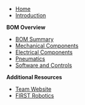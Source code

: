 - [Home](/)
- [Introduction](introduction.md)

**BOM Overview**
- [BOM Summary](bom_overview.md)
- [Mechanical Components](mechanical_components.md)
- [Electrical Components](electrical_components.md)
- [Pneumatics](pneumatics.md)
- [Software and Controls](software_and_controls.md)

**Additional Resources**
- [Team Website](https://yourteamwebsite.example.com)
- [FIRST Robotics](https://www.firstinspires.org)
